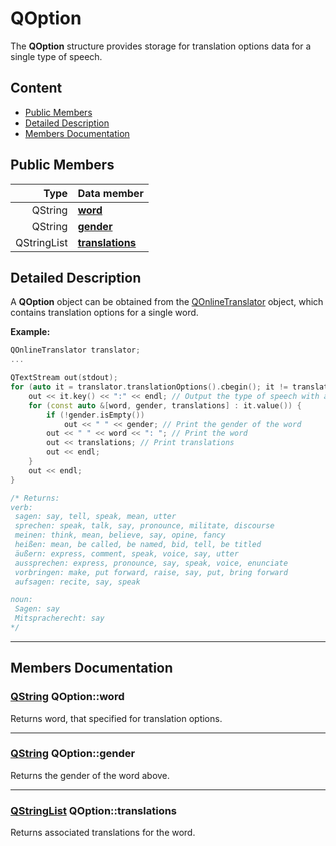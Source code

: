# QOption

The **QOption** structure provides storage for translation options data for a single type of speech.

## Content

-   [Public Members](#public-members)
-   [Detailed Description](#detailed-description)
-   [Members Documentation](#members-documentation)

## Public Members

|        Type | Data member                        |
| ----------: | :--------------------------------- |
|     QString | [**word**](#word)                  |
|     QString | [**gender**](#gender)              |
| QStringList | [**translations**](#translations)  |

## Detailed Description

A **QOption** object can be obtained from the [QOnlineTranslator](docs/QOnlineTranslator.md "Class documentation") object, which contains translation options for a single word.

**Example:**

```cpp
QOnlineTranslator translator;
...

QTextStream out(stdout);
for (auto it = translator.translationOptions().cbegin(); it != translator.translationOptions().cend(); ++it) {
    out << it.key() << ":" << endl; // Output the type of speech with a colon
    for (const auto &[word, gender, translations] : it.value()) {
        if (!gender.isEmpty())
            out << " " << gender; // Print the gender of the word
        out << " " << word << ": "; // Print the word
        out << translations; // Print translations
        out << endl;
    }
    out << endl;
}

/* Returns:
verb:
 sagen: say, tell, speak, mean, utter
 sprechen: speak, talk, say, pronounce, militate, discourse
 meinen: think, mean, believe, say, opine, fancy
 heißen: mean, be called, be named, bid, tell, be titled
 äußern: express, comment, speak, voice, say, utter
 aussprechen: express, pronounce, say, speak, voice, enunciate
 vorbringen: make, put forward, raise, say, put, bring forward
 aufsagen: recite, say, speak

noun:
 Sagen: say
 Mitspracherecht: say
*/
```

* * *

## Members Documentation

### <a id='word'/> [QString](https://doc.qt.io/qt-5/qstring.html "Qt Documentation") QOption::word

Returns word, that specified for translation options.

* * *

### <a id='gender'/> [QString](https://doc.qt.io/qt-5/qstring.html "Qt Documentation") QOption::gender

Returns the gender of the word above.

* * *

### <a id='translations'/> [QStringList](https://doc.qt.io/qt-5/qstringlist.html "Qt Documentation") QOption::translations

Returns associated translations for the word.
